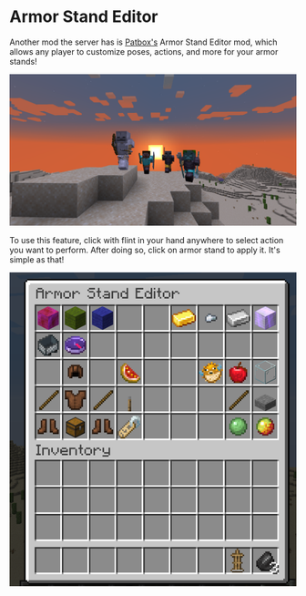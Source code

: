 # Armor Stand Editor

Another mod the server has is [Patbox's](https://github.com/Patbox) Armor Stand Editor mod, which allows any player to customize poses, actions, and more for your armor stands!

![Example](../assets/armorstandsexample.png)

To use this feature, click with flint in your hand anywhere to select action you want to perform. After doing so, click on armor stand to apply it. It's simple as that!

![GUI](../assets/armorstandgui.png)
